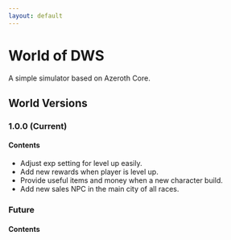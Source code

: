 ```yaml
---
layout: default
---
```


# World of DWS

A simple simulator based on Azeroth Core.

## World Versions

### 1.0.0 (Current)

#### Contents

* Adjust exp setting for level up easily.
* Add new rewards when player is level up.
* Provide useful items and money when a new character build.
* Add new sales NPC in the main city of all races.


### Future

#### Contents